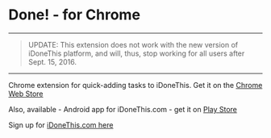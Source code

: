 # Done! - for Chrome

--------

> UPDATE: This extension does not work with the new version of iDoneThis platform, and will, thus, stop working for all users after Sept. 15, 2016.

--------

Chrome extension for quick-adding tasks to iDoneThis. Get it on the [Chrome Web Store](https://goo.gl/jGlFfi)

Also, available - Android app for iDoneThis.com - get it on [Play Store](https://goo.gl/zsYb4D)

Sign up for [iDoneThis.com here](https://home.idonethis.com/signup)
